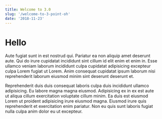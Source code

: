 ```yaml
---
title: Welcome to 3.0
slug: '/welcome-to-3-point-oh'
date: '2018-11-23'
---
```

# Hello

Aute fugiat sunt in est nostrud qui. Pariatur ea non aliquip amet deserunt aute. Qui do irure cupidatat incididunt sint cillum id elit enim et enim in. Esse ullamco veniam laborum incididunt culpa cupidatat adipisicing excepteur culpa Lorem fugiat ut Lorem. Anim consequat cupidatat ipsum laborum nisi reprehenderit laborum eiusmod minim sint deserunt deserunt et.

Reprehenderit duis duis consequat laboris culpa duis incididunt ullamco adipisicing. Eu labore magna magna eiusmod. Adipisicing ex in ex est aute ut aliqua cillum exercitation voluptate cillum minim. Ea duis est eiusmod Lorem ut proident adipisicing irure eiusmod magna. Eiusmod irure quis reprehenderit et exercitation enim pariatur. Non eu quis sunt laboris fugiat nulla culpa anim dolor eu ut excepteur.
